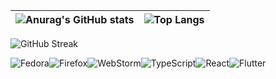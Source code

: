 | ![Anurag's GitHub stats](https://github-readme-stats.vercel.app/api?username=lnngn&theme=graywhite&hide_border=true)| ![Top Langs](https://github-readme-stats.vercel.app/api/top-langs/?username=lnngn&theme=graywhite&layout=compact&langs_count=8&hide_border=true&card_width=400)   |
| :---:   | :---: | 

![GitHub Streak](https://streak-stats.demolab.com/?user=lnngn&card_width=1000&theme=graywhite&border_radius=0)

![Fedora](https://img.shields.io/badge/Fedora-294172?style=for-the-badge&logo=fedora&logoColor=white)![Firefox](https://img.shields.io/badge/Firefox-FF7139?style=for-the-badge&logo=Firefox-Browser&logoColor=white)![WebStorm](https://img.shields.io/badge/webstorm-143?style=for-the-badge&logo=webstorm&logoColor=white&color=black)![TypeScript](https://img.shields.io/badge/typescript-%23007ACC.svg?style=for-the-badge&logo=typescript&logoColor=white)![React](https://img.shields.io/badge/react-%2320232a.svg?style=for-the-badge&logo=react&logoColor=%2361DAFB)![Flutter](https://img.shields.io/badge/Flutter-%2302569B.svg?style=for-the-badge&logo=Flutter&logoColor=white)
